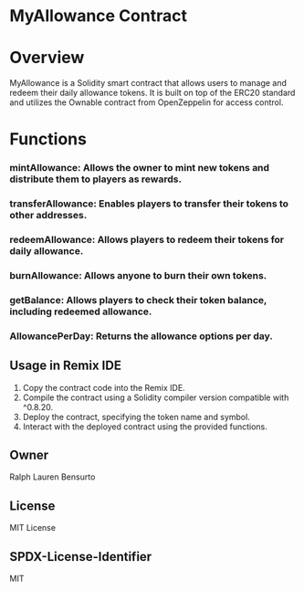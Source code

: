 # MyAllowance Contract

# Overview
MyAllowance is a Solidity smart contract that allows users to manage and redeem their daily allowance tokens. It is built on top of the ERC20 standard and utilizes the Ownable contract from OpenZeppelin for access control.

# Functions
### mintAllowance: Allows the owner to mint new tokens and distribute them to players as rewards.
### transferAllowance: Enables players to transfer their tokens to other addresses.
### redeemAllowance: Allows players to redeem their tokens for daily allowance.
### burnAllowance: Allows anyone to burn their own tokens.
### getBalance: Allows players to check their token balance, including redeemed allowance.
### AllowancePerDay: Returns the allowance options per day.

## Usage in Remix IDE
1. Copy the contract code into the Remix IDE.
2. Compile the contract using a Solidity compiler version compatible with ^0.8.20.
3. Deploy the contract, specifying the token name and symbol.
4. Interact with the deployed contract using the provided functions.

## Owner
Ralph Lauren Bensurto

## License
MIT License

## SPDX-License-Identifier
MIT

